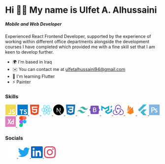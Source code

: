 # Hi 👋🏻 My name is Ulfet A. Alhussaini
##### Mobile and Web Developer


Experienced React Frontend Developer, supported by the experience of working within different office departments alongside the development courses I have completed which provided me with a fine skill set that I am keen to develop further.

- 🌍 I'm based in Iraq
- ✉️ You can contact me at [ulfetalhussaini94@gmail.com](mailto:ulfetalhussaini94@gmail.com)
- 🧠 I'm learning Flutter
- ⚡ Painter
### Skills


<a href="https://developer.mozilla.org/en-US/docs/Web/JavaScript" target="_blank" rel="noreferrer"> <img src="https://raw.githubusercontent.com/BrijenMakwana/create-github-profile/main/public/assets/Icons/skills/javascript-colored.svg" width="35" height="35" alt="JavaScript" /> </a><a href="https://www.typescriptlang.org/" target="_blank" rel="noreferrer"> <img src="https://raw.githubusercontent.com/BrijenMakwana/create-github-profile/main/public/assets/Icons/skills/typescript-colored.svg" width="35" height="35" alt="TypeScript" /> </a><a href="https://developer.mozilla.org/en-US/docs/Glossary/HTML5" target="_blank" rel="noreferrer"> <img src="https://raw.githubusercontent.com/BrijenMakwana/create-github-profile/main/public/assets/Icons/skills/html5-colored.svg" width="35" height="35" alt="HTML5" /> </a><a href="https://reactjs.org/" target="_blank" rel="noreferrer"> <img src="https://raw.githubusercontent.com/BrijenMakwana/create-github-profile/main/public/assets/Icons/skills/react-colored.svg" width="35" height="35" alt="React" /> </a><a href="https://nextjs.org/docs" target="_blank" rel="noreferrer"> <img src="https://raw.githubusercontent.com/BrijenMakwana/create-github-profile/main/public/assets/Icons/skills/nextjs-colored.svg" width="35" height="35" alt="NextJs" /> </a><a href="https://www.w3.org/TR/CSS/#css" target="_blank" rel="noreferrer"> <img src="https://raw.githubusercontent.com/BrijenMakwana/create-github-profile/main/public/assets/Icons/skills/css3-colored.svg" width="35" height="35" alt="CSS3" /> </a><a href="https://tailwindcss.com/" target="_blank" rel="noreferrer"> <img src="https://raw.githubusercontent.com/BrijenMakwana/create-github-profile/main/public/assets/Icons/skills/tailwindcss-colored.svg" width="35" height="35" alt="TailwindCSS" /> </a><a href="https://getbootstrap.com/" target="_blank" rel="noreferrer"> <img src="https://raw.githubusercontent.com/BrijenMakwana/create-github-profile/main/public/assets/Icons/skills/bootstrap-colored.svg" width="35" height="35" alt="Bootstrap" /> </a><a href="https://mui.com/" target="_blank" rel="noreferrer"> <img src="https://raw.githubusercontent.com/BrijenMakwana/create-github-profile/main/public/assets/Icons/skills/materialui-colored.svg" width="35" height="35" alt="Material UI" /> </a><a href="https://redux.js.org/" target="_blank" rel="noreferrer"> <img src="https://raw.githubusercontent.com/BrijenMakwana/create-github-profile/main/public/assets/Icons/skills/redux-colored.svg" width="35" height="35" alt="Redux" /> </a><a href="https://firebase.google.com/" target="_blank" rel="noreferrer"> <img src="https://raw.githubusercontent.com/BrijenMakwana/create-github-profile/main/public/assets/Icons/skills/firebase-colored.svg" width="35" height="35" alt="Firebase" /> </a><a href="https://flutter.dev/" target="_blank" rel="noreferrer"> <img src="https://raw.githubusercontent.com/BrijenMakwana/create-github-profile/main/public/assets/Icons/skills/flutter-colored.svg" width="35" height="35" alt="Flutter" /> </a><a href="https://www.adobe.com/uk/products/photoshop.html" target="_blank" rel="noreferrer"> <img src="https://raw.githubusercontent.com/BrijenMakwana/create-github-profile/main/public/assets/Icons/skills/photoshop-colored.svg" width="35" height="35" alt="Photoshop" /> </a><a href="https://www.adobe.com/uk/products/xd.html" target="_blank" rel="noreferrer"> <img src="https://raw.githubusercontent.com/BrijenMakwana/create-github-profile/main/public/assets/Icons/skills/xd-colored.svg" width="35" height="35" alt="XD" /> </a><a href="https://www.figma.com/" target="_blank" rel="noreferrer"> <img src="https://raw.githubusercontent.com/BrijenMakwana/create-github-profile/main/public/assets/Icons/skills/figma-colored.svg" width="35" height="35" alt="Figma" /> </a>

### Socials


<a href="https://github.com/ulfetalhussaini" target="_blank" rel="noreferrer"> <img src="https://raw.githubusercontent.com/BrijenMakwana/create-github-profile/main/public/assets/Icons/socials/github-dark.svg" width="38" height="38" alt="github-dark" /> </a><a href="https://twitter.com/ulfetalhussaini" target="_blank" rel="noreferrer"> <img src="https://raw.githubusercontent.com/BrijenMakwana/create-github-profile/main/public/assets/Icons/socials/twitter.svg" width="38" height="38" alt="twitter" /> </a><a href="https://www.linkedin.com/in/ulfet-alhussaini" target="_blank" rel="noreferrer"> <img src="https://raw.githubusercontent.com/BrijenMakwana/create-github-profile/main/public/assets/Icons/socials/linkedin.svg" width="38" height="38" alt="linkedin" /> </a><a href="https://instagram.com/ulfet.art94" target="_blank" rel="noreferrer"> <img src="https://raw.githubusercontent.com/BrijenMakwana/create-github-profile/main/public/assets/Icons/socials/instagram.svg" width="38" height="38" alt="instagram" /> </a>

